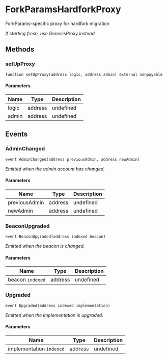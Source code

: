 # ForkParamsHardforkProxy





ForkParams-specific proxy for hardfork migration

*If starting fresh, use GenesisProxy instead*

## Methods

### setUpProxy

```solidity
function setUpProxy(address logic, address admin) external nonpayable
```





#### Parameters

| Name | Type | Description |
|---|---|---|
| logic | address | undefined |
| admin | address | undefined |



## Events

### AdminChanged

```solidity
event AdminChanged(address previousAdmin, address newAdmin)
```



*Emitted when the admin account has changed.*

#### Parameters

| Name | Type | Description |
|---|---|---|
| previousAdmin  | address | undefined |
| newAdmin  | address | undefined |

### BeaconUpgraded

```solidity
event BeaconUpgraded(address indexed beacon)
```



*Emitted when the beacon is changed.*

#### Parameters

| Name | Type | Description |
|---|---|---|
| beacon `indexed` | address | undefined |

### Upgraded

```solidity
event Upgraded(address indexed implementation)
```



*Emitted when the implementation is upgraded.*

#### Parameters

| Name | Type | Description |
|---|---|---|
| implementation `indexed` | address | undefined |



